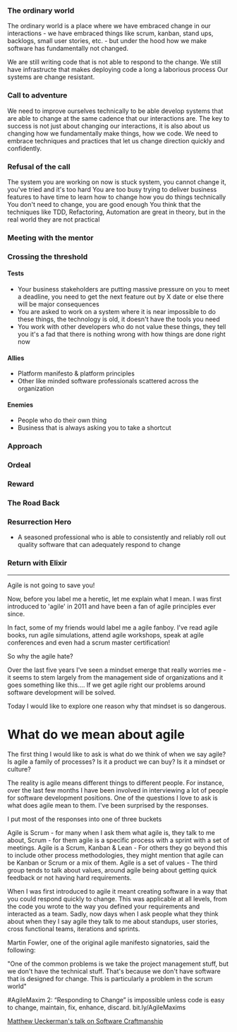 ### The ordinary world

The ordinary world is a place where we have embraced change in our interactions - we have embraced things like scrum, kanban, stand ups, backlogs, small user stories, etc. - but under the hood how we make software has fundamentally not changed. 

We are still writing code that is not able to respond to the change. 
We still have infrastructe that makes deploying code a long a laborious process
Our systems are change resistant.

### Call to adventure

We need to improve ourselves technically to be able develop systems that are able to change at the same cadence that our interactions are.
The key to success is not just about changing our interactions, it is also about us changing how we fundamentally make things, how we code.
We need to embrace techniques and practices that let us change direction quickly and confidently.

### Refusal of the call

The system you are working on now is stuck system, you cannot change it, you've tried and it's too hard
You are too busy trying to deliver business features to have time to learn how to change how you do things technically
You don't need to change, you are good enough
You think that the techniques like TDD, Refactoring, Automation are great in theory, but in the real world they are not practical

### Meeting with the mentor



### Crossing the threshold

#### Tests

* Your business stakeholders are putting massive pressure on you to meet a deadline, you need to get the next feature out by X date or else there will be major consequences
* You are asked to work on a system where it is near impossible to do these things, the technology is old, it doesn't have the tools you need
* You work with other developers who do not value these things, they tell you it's a fad that there is nothing wrong with how things are done right now

#### Allies

* Platform manifesto & platform principles
* Other like minded software professionals scattered across the organization

#### Enemies

* People who do their own thing
* Business that is always asking you to take a shortcut

### Approach

### Ordeal

### Reward

### The Road Back

### Resurrection Hero

* A seasoned professional who is able to consistently and reliably roll out quality software that can adequately respond to change

### Return with Elixir

-------------------------------------------------------------------------------------------------------------------- 

Agile is not going to save you!

Now, before you label me a heretic, let me explain what I mean. I was first introduced to 'agile' in 2011 and have been a fan of agile principles ever since. 

In fact, some of my friends would label me a agile fanboy. I've read agile books, run agile simulations, attend agile workshops, speak at agile conferences and even had a scrum master certification! 

So why the agile hate?

Over the last five years I've seen a mindset emerge that really worries me - it seems to stem largely from the management side of organizations and it goes something like this.... If we get agile right our problems around software development will be solved. 

Today I would like to explore one reason why that mindset is so dangerous.

# What do we mean about agile

The first thing I would like to ask is what do we think of when we say agile? Is agile a family of processes? Is it a product we can buy? Is it a mindset or culture?

The reality is agile means different things to different people. For instance, over the last few months I have been involved in interviewing a lot of people for software development positions. One of the questions I love to ask is what does agile mean to them. I've been surprised by the responses. 

I put most of the responses into one of three buckets

Agile is Scrum - for many when I ask them what agile is, they talk to me about, Scrum - for them agile is a specific process with a sprint with a set of meetings.
Agile is a Scrum, Kanban & Lean - For others they go beyond this to include other process methodologies, they might mention that agile can be Kanban or Scrum or a mix of them.
Agile is a set of values - The third group tends to talk about values, around agile being about getting quick feedback or not having hard requirements.


When I was first introduced to agile it meant creating software in a way that you could respond quickly to change. This was applicable at all levels, from the code you wrote to the way you defined your requirements and interacted as a team. Sadly, now days when I ask people what they think about when they I say agile they talk to me about standups, user stories, cross functional teams, iterations and sprints. 



Martin Fowler, one of the original agile manifesto signatories, said the following:

"One of the common problems is we take the project management stuff, but we don't have the technical stuff. That's because we don't have software that is designed for change. This is particularly a problem in the scrum world"



#AgileMaxim 2: “Responding to Change” is impossible unless code is easy to change, maintain, fix, enhance, discard. bit.ly/AgileMaxims

[Matthew Ueckerman's talk on Software Craftmanship](https://docs.google.com/presentation/d/1ZOSQlfxlagqLiTj48CVB6NdMRExdOEXULU7XUrZbMVM/edit?invite=COWn8-UO&ts=58e6cbc)  
